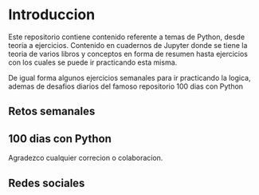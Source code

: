 # Introduccion

Este repositorio contiene contenido referente a temas de Python, desde teoria a ejercicios. Contenido en cuadernos de Jupyter donde se tiene la teoria de varios libros y conceptos en forma de resumen hasta ejercicios con los cuales se puede ir practicando esta misma.

De igual forma algunos ejercicios semanales para ir practicando la logica, ademas de desafios diarios del famoso repositorio 100 dias con Python




## Retos semanales


## 100 dias con Python



Agradezco cualquier correcion o colaboracion.

## Redes sociales

